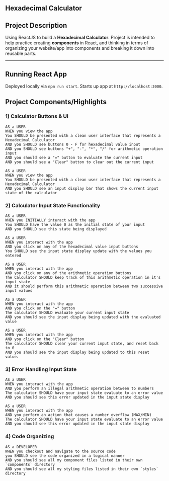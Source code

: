## Hexadecimal Calculator

## Project Description

Using ReactJS to build a **Hexadecimal Calculator**. Project is intended to help practice creating **components** in React, and thinking in terms of organizing your website/app into components and breaking it down into reusable parts.

---

## Running React App
Deployed locally via `npm run start`.
Starts up app at `http://localhost:3000`.

## Project Components/Highlights

### 1) Calculator Buttons & UI 

```text
AS a USER 
WHEN you view the app
You SHOULD be presented with a clean user interface that represents a Hexadecimal Calculator
AND you SHOULD see buttons 0 - F for hexadecimal value input
AND you SHOULD see buttons "+", "-", "*", "/" for arithmetic operation input
AND you should see a "=" button to evaluate the current input
AND you should see a "Clear" button to clear out the current input
```

```text
AS a USER
WHEN you view the app
You SHOULD be presented with a clean user interface that represents a Hexadecimal Calculator
AND you SHOULD see an input display bar that shows the current input state of the calculator
```

### 2) Calculator Input State Functionality
```text
AS a USER
WHEN you INITIALLY interact with the app
You SHOULD have the value 0 as the initial state of your input
AND you SHOULD see this state being displayed
```

```text
AS a USER
WHEN you interact with the app
AND you click on any of the hexadecimal value input buttons
You SHOULD see the input state display update with the values you entered
```

```text
AS a USER
WHEN you interact with the app
AND you click on any of the arithmetic operation buttons
The Calculator SHOULD keep track of this arithmetic operation in it's input state
AND it should perform this arithmetic operation between two successive input values
```

```text
AS a USER
WHEN you interact with the app
AND you click on the "=" button
The calculator SHOULD evaluate your current input state
AND you should see the input display being updated with the evaluated value
```

```text
AS a USER
WHEN you interact with the app
AND you click on the "Clear" button
The calculator SHOULD clear your current input state, and reset back to 0
AND you should see the input display being updated to this reset value.
```

### 3) Error Handling Input State
```text
AS a USER
WHEN you interact with the app
AND you perform an illegal arithmetic operation between to numbers
The calculator SHOULD have your input state evaluate to an error value
AND you should see this error updated in the input state display
```

```text
AS a USER
WHEN you interact with the app
AND you perform an action that causes a number overflow (MAX/MIN)
The calculator SHOULD have your input state evaluate to an error value
AND you should see this error updated in the input state display
```

### 4) Code Organizing 
```text
AS a DEVELOPER
WHEN you checkout and navigate to the source code
you SHOULD see the code organized in a logical manner
AND you should see all my component files listed in their own `components` directory
AND you should see all my styling files listed in their own `styles` directory
```
